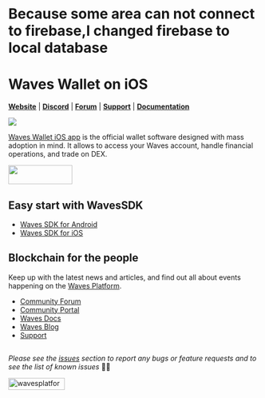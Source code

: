 # Because some area can not connect to firebase,I changed firebase to local database

# Waves Wallet on iOS

[**Website**](https://wavesplatform.com/) | [**Discord**](https://discord.gg/cnFmDyA) | [**Forum**](https://forum.wavesplatform.com/) | [**Support**](https://support.wavesplatform.com/) | [**Documentation**](https://docs.wavesplatform.com)

<img src="https://s3.eu-central-1.amazonaws.com/it-1639.waves.mobile.pictures/social/v1/bannerAppiOS.png" />

[Waves Wallet iOS app](https://itunes.apple.com/us/app/waves-wallet/id1233158971?mt=8) is the official wallet software designed with mass adoption in mind. It allows to access your Waves account, handle financial operations, and trade on DEX.

<a href="https://itunes.apple.com/us/app/waves-wallet/id1233158971?mt=8" target="_blank"><img src="https://upload.wikimedia.org/wikipedia/commons/thumb/5/5d/Available_on_the_App_Store_%28black%29.png/320px-Available_on_the_App_Store_%28black%29.png" width="128" height="38" border="0" /></a>

## Easy start with WavesSDK
* [Waves SDK for Android](https://github.com/wavesplatform/WavesSDK-android/wiki/Get-started-with-WavesSDK-for-Android)
* [Waves SDK for iOS](https://github.com/wavesplatform/WavesSDK-iOS/wiki/Get-started-with-WavesSDK-for-iOS)

## Blockchain for the people

Keep up with the latest news and articles, and find out all about events happening on the [Waves Platform](https://wavesplatform.com/).

* [Community Forum](https://forum.wavesplatform.com/)
* [Community Portal](https://wavescommunity.com/)
* [Waves Docs](https://docs.wavesplatform.com/)
* [Waves Blog](https://blog.wavesplatform.com/)
* [Support](https://support.wavesplatform.com/)

##

_Please see the [issues](https://github.com/wavesplatform/WavesWallet-iOS/issues) section to report any bugs or feature requests and to see the list of known issues_ 🤝😎

<a href="https://wavesplatform.com/" target="_blank"><img src="https://cdn.worldvectorlogo.com/logos/waves-6.svg" 
alt="wavesplatform" width="113" height="24" border="0" /></a>
